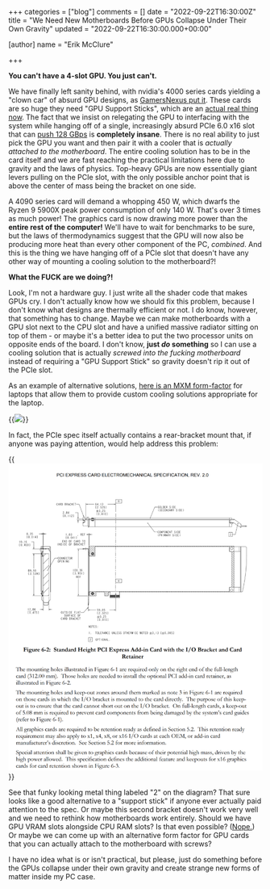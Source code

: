 +++
categories = ["blog"]
comments = []
date = "2022-09-22T16:30:00Z"
title = "We Need New Motherboards Before GPUs Collapse Under Their Own Gravity"
updated = "2022-09-22T16:30:00.000+00:00"

[author]
name = "Erik McClure"

+++

**You can't have a 4-slot GPU. You just can't.**
 
We have finally left sanity behind, with nvidia's 4000 series cards yielding a "clown car" of absurd GPU designs, as [GamersNexus put it](https://www.youtube.com/watch?v=mGARjRBJRX8). These cards are so huge they need "GPU Support Sticks", which are an [actual real thing now](https://www.pcworld.com/article/1072925/custom-nvidia-geforce-rtx-4090-4080s-graphics-cards-insane.html). The fact that we insist on relegating the GPU to interfacing with the system while hanging off of a single, increasingly absurd PCIe 6.0 x16 slot that can [push 128 GBps](https://www.anandtech.com/show/17203/pcie-60-specification-finalized-x16-slots-to-reach-128gbps) is **completely insane**. There is no real ability to just pick the GPU you want and then pair it with a cooler that is *actually attached to the motherboard*. The entire cooling solution has to be in the card itself and we are fast reaching the practical limitations here due to gravity and the laws of physics. Top-heavy GPUs are now essentially giant levers pulling on the PCIe slot, with the only possible anchor point that is above the center of mass being the bracket on one side.

A 4090 series card will demand a whopping 450 W, which dwarfs the Ryzen 9 5900X peak power consumption of only 140 W. That's over 3 times as much power! The graphics card is now drawing more power than the **entire rest of the computer!** We'll have to wait for benchmarks to be sure, but the laws of thermodynamics suggest that the GPU will now also be producing more heat than every other component of the PC, *combined*. And this is the thing we have hanging off of a PCIe slot that doesn't have any other way of mounting a cooling solution to the motherboard?!

**What the FUCK are we doing?!**

Look, I'm not a hardware guy. I just write all the shader code that makes GPUs cry. I don't actually know how we should fix this problem, because I don't know what designs are thermally efficient or not. I do know, however, that something has to change. Maybe we can make motherboards with a GPU slot next to the CPU slot and have a unified massive radiator sitting on top of them - or maybe it's a better idea to put the two processor units on opposite ends of the board. I don't know, **just *do* something** so I can use a cooling solution that is actually *screwed into the fucking motherboard* instead of requiring a "GPU Support Stick" so gravity doesn't rip it out of the PCIe slot.

As an example of alternative solutions, [here is an MXM form-factor](https://www.amazon.com/Original-Graphics-Alienware-N14E-GS-A1-Replacement/dp/B081L3KH3T/ref=sr_1_35?keywords=mxm+graphics+card&qid=1663887964&sr=8-35) for laptops that allow them to provide custom cooling solutions appropriate for the laptop.

{{<img src="https://m.media-amazon.com/images/I/71QOqoCJ3WL._AC_SX466_.jpg" width="466" >}}

In fact, the PCIe spec itself actually contains a rear-bracket mount that, if anyone was paying attention, would help address this problem:

{{<img src="/img/pci_standard.png" width="1440" >}}

 See that funky looking metal thing labeled "2" on the diagram? That sure looks like a good alternative to a "support stick" if anyone ever actually paid attention to the spec. Or maybe this second bracket doesn't work very well and we need to rethink how motherboards work entirely. Should we have GPU VRAM slots alongside CPU RAM slots? Is that even possible? ([Nope.](https://news.ycombinator.com/item?id=32946816)) Or maybe we can come up with an alternative form factor for GPU cards that you can actually attach to the motherboard with screws?
 
 I have no idea what is or isn't practical, but please, just do something before the GPUs collapse under their own gravity and create strange new forms of matter inside my PC case.
